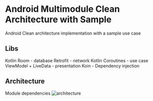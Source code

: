 Android Multimodule Clean Architecture with Sample
========
Android Clean architecture implementation with a sample use case


Libs
--------
Kotlin
Room - database
Retrofit - network
Kotlin Coroutines - use case
ViewModel + LiveData - presentation
Koin - Dependency injection



Architecture
-------------
Module dependencies
![architecture](https://github.com/mustafatunc/android-clean-arch/blob/master/arts/modules.jpg)
